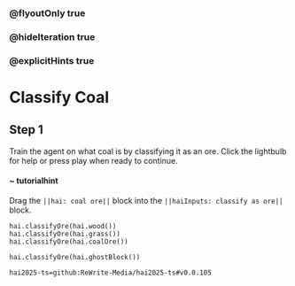 ### @flyoutOnly true
### @hideIteration true
### @explicitHints true

# Classify Coal

## Step 1
Train the agent on what coal is by classifying it as an ore. Click the lightbulb for help or press play when ready to continue.

#### ~ tutorialhint 
Drag the ``||hai: coal ore||`` block into the ``||haiInputs: classify as ore||`` block.

```ghost
hai.classifyOre(hai.wood())
hai.classifyOre(hai.grass())
hai.classifyOre(hai.coalOre())
```
```template
hai.classifyOre(hai.ghostBlock())
```
```package
hai2025-ts=github:ReWrite-Media/hai2025-ts#v0.0.105
```
